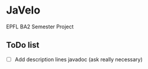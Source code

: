 # JaVelo

EPFL BA2 Semester Project

## ToDo list

* [ ] Add description lines javadoc (ask really necessary)
